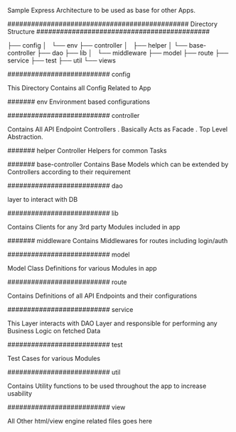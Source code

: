 Sample Express Architecture to be used as base for other Apps.

############################################## Directory Structure ############################################

├── config
│   └── env
├── controller
│   ├── helper
│   └── base-controller
├── dao
├── lib
│   └── middleware
├── model
├── route
├── service
├── test
├── util
└── views

########################## config

This Directory Contains all Config Related to App

####### env
Environment based configurations

########################## controller

Contains All API Endpoint Controllers . Basically Acts as Facade . Top Level Abstraction.

####### helper
Controller Helpers for common Tasks

####### base-controller
Contains Base Models which can be extended by Controllers according to their requirement

########################## dao

layer to interact with DB

########################## lib

Contains Clients for any 3rd party Modules included in app

####### middleware
Contains Middlewares for routes including login/auth

########################## model

Model Class Definitions for various Modules in app

########################## route

Contains Definitions of all API Endpoints and their configurations

########################## service

This Layer interacts with DAO Layer and responsible for performing any Business Logic on fetched Data

########################## test

Test Cases for various Modules

########################## util

Contains Utility functions to be used throughout the app to increase usability

########################## view

All Other html/view engine related files goes here













